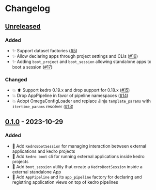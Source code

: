 # Changelog

## [Unreleased]

### Added

- :sparkles: Support dataset factories ([#5](https://github.com/takikadiri/kedro-boot/pull/5))
- :sparkles: Allow declaring apps through project settings and CLIs ([#16](https://github.com/takikadiri/kedro-boot/pull/16))
- :sparkles: Adding ``boot_project`` and ``boot_session`` allowing standalone apps to boot a session ([#17](https://github.com/takikadiri/kedro-boot/pull/17))

### Changed

- :boom: :arrow_up: Support kedro 0.19.x and drop support for 0.18.x ([#15](https://github.com/takikadiri/kedro-boot/pull/15))
- :boom: Drop AppPipeline in favor of pipeline namespaces ([#14](https://github.com/takikadiri/kedro-boot/pull/14))
- :boom: Adopt OmegaConfigLoader and replace Jinja ``template_params`` with ``itertime_params`` resolver ([#13](https://github.com/takikadiri/kedro-boot/pull/13))

## [0.1.0] - 2023-10-29

### Added

-   :tada: Add `KedroBootSession` for managing interaction between external applications and kedro projects
-   :tada: Add `kedro boot` cli for running external applications inside kedro projects
-   :tada: Add `boot_session` utility that create a `KedroBootSession` inside a external standalone App 
-   :tada: Add `AppPipeline` and its `app_pipeline` factory for declaring and registring application views on top of kedro pipelines

[Unreleased]: https://github.com/takikadiri/kedro-boot/compare/0.1.0...HEAD

[0.1.0]: https://github.com/takikadiri/kedro-boot/compare/4126de2a96b11026644853cf49fdb4619269f18b...0.1.0
